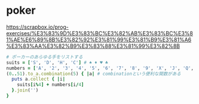 # poker

https://scrapbox.io/prog-exercises/%E3%83%9D%E3%83%BC%E3%82%AB%E3%83%BC%E3%81%AE%E6%89%8B%E3%82%92%E3%81%99%E3%81%B9%E3%81%A6%E3%83%AA%E3%82%B9%E3%83%88%E3%81%99%E3%82%8B

```ruby
# ポーカーのあらゆる手をリストする
suits = ['S', 'D', 'H', 'C'] # ♠ ♦ ♥ ♣
numbers = ['A', '2', '3', '4', '5', '6', '7', '8', '9', 'X', 'J', 'Q', 'K']
(0..51).to_a.combination(5) { |a| # combinationという便利な関数がある
  puts a.collect { |i|
    suits[i%4] + numbers[i/4]
  }.join('')
}
```
